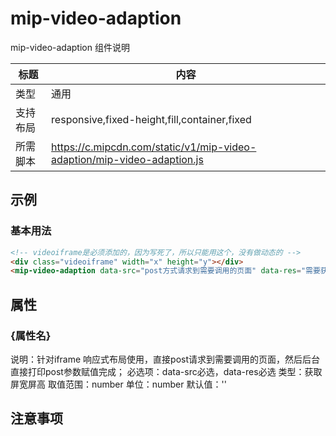 # mip-video-adaption

mip-video-adaption 组件说明

标题|内容
----|----
类型|通用
支持布局|responsive,fixed-height,fill,container,fixed
所需脚本|https://c.mipcdn.com/static/v1/mip-video-adaption/mip-video-adaption.js

## 示例

### 基本用法
```html
<!-- videoiframe是必须添加的，因为写死了，所以只能用这个，没有做动态的 -->
<div class="videoiframe" width="x" height="y"></div>
<mip-video-adaption data-src="post方式请求到需要调用的页面" data-res="需要获取的class对象是谁"></mip-video-adaption>
```

## 属性

### {属性名}

说明：针对iframe 响应式布局使用，直接post请求到需要调用的页面，然后后台直接打印post参数赋值完成；
必选项：data-src必选，data-res必选
类型：获取屏宽屏高
取值范围：number
单位：number
默认值：''

## 注意事项


